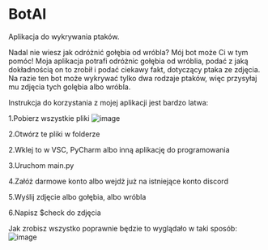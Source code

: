 # BotAI
Aplikacja do wykrywania ptaków.


Nadal nie wiesz jak odróżnić gołębia od wróbla?
Mój bot może Ci w tym pomóc! 
Moja aplikacja potrafi odróżnic gołębia od wróblia, podać z jaką dokładnością on to zrobił i podać ciekawy fakt, dotyczący ptaka ze zdjęcia. 
Na razie ten bot może wykrywać tylko dwa rodzaje ptaków, więc przysyłaj mu zdjęcia tych golębia albo wróbla. 


Instrukcja do korzystania z mojej aplikacji jest bardzo latwa:

1.Pobierz wszystkie pliki
![image](https://github.com/user-attachments/assets/cb06e1ba-d9e3-454f-9869-995abcc653d4)

2.Otwórz te pliki w folderze



2.Wklej to w VSC, PyCharm albo inną aplikację do programowania

3.Uruchom main.py

4.Załóż darmowe konto albo wejdż już na istniejące konto discord

5.Wyślij zdjęcie albo gołębia, albo wróbla

6.Napisz $check do zdjęcia

Jak zrobisz wszystko poprawnie będzie to wyglądało w taki sposób:![image](https://github.com/user-attachments/assets/58791aa5-4491-48ea-a23b-3efe57846275)




